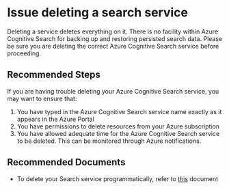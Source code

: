 <properties
	pageTitle="Issue deleting a search service"
	description="Issue deleting a search service"
	service="microsoft.search"
	resource="searchservices"
	authors="cynotebo"
	ms.author="cynotebo"
	selfHelpType="resource"
	displayOrder="5"	
	supportTopicIds="32681361"
	resourceTags=""
	productPesIds="15568"
	articleId="delete-search-service"
	cloudEnvironments="public, Fairfax"
/>

# Issue deleting a search service

Deleting a service deletes everything on it. There is no facility within Azure Cognitive Search for backing up and restoring persisted search data. Please be sure you are deleting the correct Azure Cognitive Search service before proceeding.

## **Recommended Steps**

If you are having trouble deleting your Azure Cognitive Search service, you may want to ensure that:

1.	You have typed in the Azure Cognitive Search service name exactly as it appears in the Azure Portal
2.	You have permissions to delete resources from your Azure subscription
3.	You have allowed adequate time for the Azure Cognitive Search service to be deleted. This can be monitored through Azure notifications.

## **Recommended Documents**

* To delete your Search service programmatically, refer to [this](https://docs.microsoft.com/rest/api/searchmanagement/Services/Delete) document
